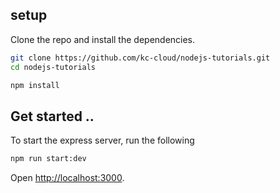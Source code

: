 ## setup

Clone the repo and install the dependencies.

```bash
git clone https://github.com/kc-cloud/nodejs-tutorials.git
cd nodejs-tutorials
```

```bash
npm install
```

## Get started ..

To start the express server, run the following

```bash
npm run start:dev
```

Open [http://localhost:3000](http://localhost:3000).
